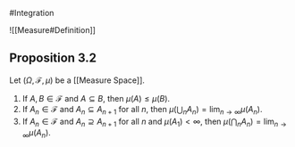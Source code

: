 #Integration 

![[Measure#Definition]]

## Proposition 3.2
Let $(\Omega, \mathcal{F}, \mu)$ be a [[Measure Space]].
1. If $A, B \in \mathcal{F}$ and $A \subseteq B$, then $\mu(A) \leq \mu(B)$.
2. If $A_{n} \in \mathcal{F}$ and $A_{n} \subseteq A_{n+1}$ for all $n$, then $\mu\left(\bigcup_{n} A_{n}\right)=\lim _{n \rightarrow \infty} \mu\left(A_{n}\right)$.
3. If $A_{n} \in \mathcal{F}$ and $A_{n} \supseteq A_{n+1}$ for all $n$ and $\mu\left(A_{1}\right)<\infty$, then $\mu\left(\bigcap_{n} A_{n}\right)=\lim _{n \rightarrow \infty} \mu\left(A_{n}\right)$.